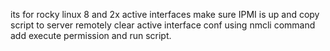 its for rocky linux 8 and 2x active interfaces
make sure IPMI is up and copy script to server remotely
clear active interface conf using nmcli command
add execute permission and run script. 
